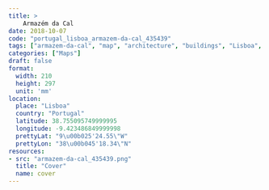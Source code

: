 ```yaml
---
title: > 
    Armazém da Cal
date: 2018-10-07
code: "portugal_lisboa_armazem-da-cal_435439"
tags: ["armazem-da-cal", "map", "architecture", "buildings", "Lisboa", "Portugal"]
categories: ["Maps"]
draft: false
format:
  width: 210
  height: 297
  unit: 'mm'
location:
  place: "Lisboa"
  country: "Portugal"
  latitude: 38.755095749999995
  longitude: -9.423486849999998
  prettyLat: "9\u00b025'24.55\"W"
  prettyLon: "38\u00b045'18.34\"N"
resources:
- src: "armazem-da-cal_435439.png"
  title: "Cover"
  name: cover
---
```

